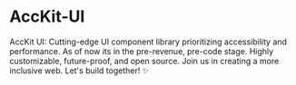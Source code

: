 # AccKit-UI
AccKit UI: Cutting-edge UI component library prioritizing accessibility and performance. As of now its in the pre-revenue, pre-code stage. Highly customizable, future-proof, and open source. Join us in creating a more inclusive web. Let's build together! ✨
